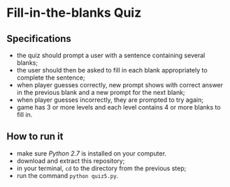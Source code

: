 # Fill-in-the-blanks Quiz
## Specifications
- the quiz should prompt a user with a sentence containing several blanks; 
- the user should then be asked to fill in each blank appropriately to complete the 
  sentence; 
- when player guesses correctly, new prompt shows with correct answer in the previous
  blank and a new prompt for the next blank; 
- when player guesses incorrectly, they are prompted to try again; 
- game has 3 or more levels and each level contains 4 or more blanks to fill in.
## How to run it
- make sure *Python 2.7* is installed on your computer.
- download and extract this repository;
- in your terminal, `cd` to the directory from the previous step;
- run the command `python quiz5.py`.
